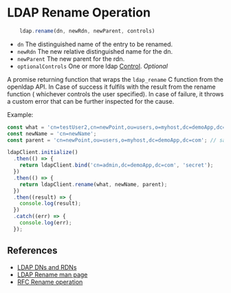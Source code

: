 # LDAP Rename Operation

```javascript
    ldap.rename(dn, newRdn, newParent, controls)
```
* `dn` The distinguished name of the entry to be renamed.
* `newRdn` The new relative distinguished name for the dn.
* `newParent` The new parent for the rdn.
* `optionalControls` One or more ldap [Control](../controls.MD). _Optional_

A promise returning function that wraps the `ldap_rename` C function from the openldap API.  In Case of success it fulfils with  the result from the rename function ( whichever controls the user specified). In case of failure, it throws a custom error that can be further inspected for the cause.

Example:

```javascript
const what = 'cn=testUser2,cn=newPoint,ou=users,o=myhost,dc=demoApp,dc=com';
const newName = 'cn=newName';
const parent = 'cn=newPoint,ou=users,o=myhost,dc=demoApp,dc=com'; // same as old, can be different.

ldapClient.initialize()
  .then(() => {
    return ldapClient.bind('cn=admin,dc=demoApp,dc=com', 'secret');
  })
  .then(() => {
    return ldapClient.rename(what, newName, parent);
  })
  .then((result) => {
    console.log(result);
  })
  .catch((err) => {
    console.log(err);
  });


```

## References

* [LDAP DNs and RDNs](https://www.ldap.com/ldap-dns-and-rdns)
* [LDAP Rename man page](https://linux.die.net/man/3/ldap_rename)
* [RFC Rename operation](https://tools.ietf.org/html/rfc4511#section-4.9)